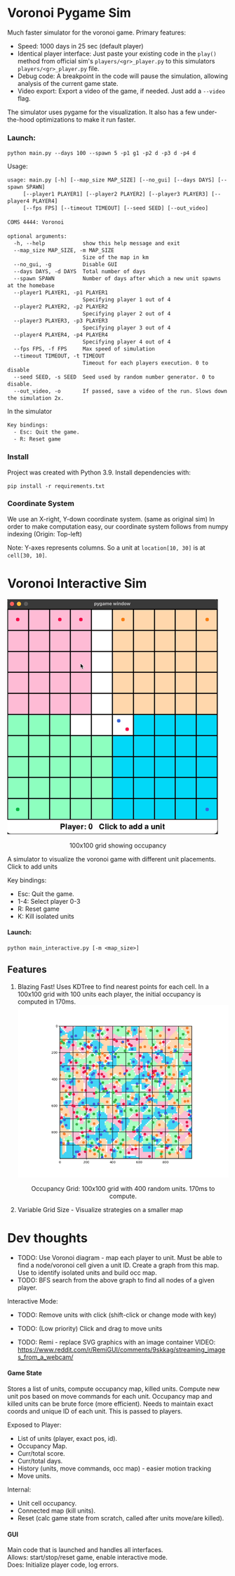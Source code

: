 # Voronoi Pygame Sim

Much faster simulator for the voronoi game. Primary features:
- Speed: 1000 days in 25 sec (default player)
- Identical player interface: Just paste your existing code in the `play()` method from official sim's `players/<gr>_player.py` 
  to this simulators `players/<gr>_player.py` file.
- Debug code: A breakpoint in the code will pause the simulation, allowing analysis of the current game state.
- Video export: Export a video of the game, if needed. Just add a `--video` flag.

The simulator uses pygame for the visualization. It also has a few under-the-hood optimizations to make it run faster.



### Launch:

```shell
python main.py --days 100 --spawn 5 -p1 g1 -p2 d -p3 d -p4 d 
```

Usage:
```
usage: main.py [-h] [--map_size MAP_SIZE] [--no_gui] [--days DAYS] [--spawn SPAWN]
     [--player1 PLAYER1] [--player2 PLAYER2] [--player3 PLAYER3] [--player4 PLAYER4] 
     [--fps FPS] [--timeout TIMEOUT] [--seed SEED] [--out_video]

COMS 4444: Voronoi

optional arguments:
  -h, --help            show this help message and exit
  --map_size MAP_SIZE, -m MAP_SIZE
                        Size of the map in km
  --no_gui, -g          Disable GUI
  --days DAYS, -d DAYS  Total number of days
  --spawn SPAWN         Number of days after which a new unit spawns at the homebase
  --player1 PLAYER1, -p1 PLAYER1
                        Specifying player 1 out of 4
  --player2 PLAYER2, -p2 PLAYER2
                        Specifying player 2 out of 4
  --player3 PLAYER3, -p3 PLAYER3
                        Specifying player 3 out of 4
  --player4 PLAYER4, -p4 PLAYER4
                        Specifying player 4 out of 4
  --fps FPS, -f FPS     Max speed of simulation
  --timeout TIMEOUT, -t TIMEOUT
                        Timeout for each players execution. 0 to disable
  --seed SEED, -s SEED  Seed used by random number generator. 0 to disable.
  --out_video, -o       If passed, save a video of the run. Slows down the simulation 2x.
```

In the simulator
```
Key bindings:  
  - Esc: Quit the game.   
  - R: Reset game
```

### Install

Project was created with Python 3.9. Install dependencies with:

```shell
pip install -r requirements.txt
```

### Coordinate System

We use an X-right, Y-down coordinate system. (same as original sim) 
In order to make computation easy, our coordinate system follows from numpy indexing (Origin: Top-left)  

Note: Y-axes represents columns. So a unit at `location[10, 30]` is at `cell[30, 10]`.

# Voronoi Interactive Sim

![](images/demo.gif)
<p align="center">100x100 grid showing occupancy</p>

A simulator to visualize the voronoi game with different unit placements.  
Click to add units

Key bindings:  
  - Esc: Quit the game.  
  - 1-4: Select player 0-3  
  - R: Reset game
  - K: Kill isolated units  



#### Launch:

```shell
python main_interactive.py [-m <map_size>]
```

## Features

1. Blazing Fast! Uses KDTree to find nearest points for each cell.
   In a 100x100 grid with 100 units each player,
   the initial occupancy is computed in 170ms. 
   ![fast](images/speed_100x100_400pts.png)
   <p align="center">Occupancy Grid: 100x100 grid with 400 random units. 170ms to compute.</p>

2. Variable Grid Size - Visualize strategies on a smaller map


# Dev thoughts

- TODO: Use Voronoi diagram - map each player to unit. Must be able to find a node/voronoi cell given
  a unit ID. Create a graph from this map. Use to identify isolated units and build occ map.
- TODO: BFS search from the above graph to find all nodes of a given player.

Interactive Mode:
- TODO: Remove units with click (shift-click or change mode with key)
- TODO: (Low priority) Click and drag to move units

- TODO: Remi - replace SVG graphics with an image container
       VIDEO: https://www.reddit.com/r/RemiGUI/comments/9skkag/streaming_images_from_a_webcam/

 
#### Game State 
Stores a list of units, compute occupancy map, killed units. Compute new unit pos based on move
commands for each unit. Occupancy map and killed units can be brute force (more efficient).
Needs to maintain exact coords and unique ID of each unit. This is passed to players.
      
Exposed to Player: 
   - List of units (player, exact pos, id). 
   - Occupancy Map. 
   - Curr/total score.
   - Curr/total days.
   - History (units, move commands, occ map) - easier motion tracking
   - Move units. 
 
Internal: 
   - Unit cell occupancy.
   - Connected map (kill units). 
   - Reset (calc game state from scratch, called after units move/are killed).

 
#### GUI 
Main code that is launched and handles all interfaces.  
Allows: start/stop/reset game, enable interactive mode.  
Does: Initialize player code,  log errors.  
